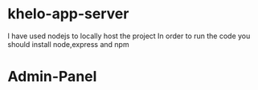 # khelo-app-server
I have used nodejs to locally host the project
In order to run the code you should install node,express and npm
# Admin-Panel

